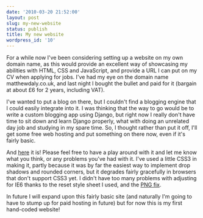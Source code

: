 ```yaml
---
date: '2010-03-20 21:52:00'
layout: post
slug: my-new-website
status: publish
title: My new website
wordpress_id: '10'
---
```


For a while now I've been considering setting up a website on my own domain name, as this would provide an excellent way of showcasing my abilities with HTML, CSS and JavaScript, and provide a URL I can put on my CV when applying for jobs. I've had my eye on the domain name matthewdaly.co.uk, and last night I bought the bullet and paid for it (bargain at about £6 for 2 years, including VAT).

I've wanted to put a blog on there, but I couldn't find a blogging engine that I could easily integrate into it. I was thinking that the way to go would be to write a custom blogging app using Django, but right now I really don't have time to sit down and learn Django properly, what with doing an unrelated day job and studying in my spare time. So, I thought rather than put it off, I'll get some free web hosting and put something on there now, even if it's fairly basic.

And [here](http://matthewdaly.co.uk) it is! Please feel free to have a play around with it and let me know what you think, or any problems you've had with it. I've used a little CSS3 in making it, partly because it was by far the easiest way to implement drop shadows and rounded corners, but it degrades fairly gracefully in browsers that don't support CSS3 yet. I didn't have too many problems with adjusting for IE6 thanks to the reset style sheet I used, and the [PNG fix](http://www.twinhelix.com/css/iepngfix/).

In future I will expand upon this fairly basic site (and naturally I'm going to have to stump up for paid hosting in future) but for now this is my first hand-coded website!
